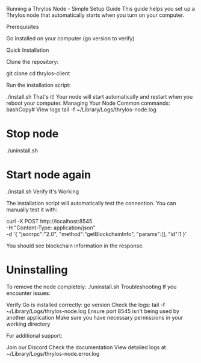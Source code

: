 Running a Thrylos Node - Simple Setup Guide
This guide helps you set up a Thrylos node that automatically starts when you turn on your computer.

Prerequisites

Go installed on your computer (go version to verify)

Quick Installation

Clone the repository:

git clone <repository-url>
cd thrylos-client

Run the installation script:

./install.sh
That's it! Your node will start automatically and restart when you reboot your computer.
Managing Your Node
Common commands:
bashCopy# View logs
tail -f ~/Library/Logs/thrylos-node.log

# Stop node
./uninstall.sh

# Start node again
./install.sh
Verify It's Working

The installation script will automatically test the connection. You can manually test it with:

curl -X POST http://localhost:8545 \
-H "Content-Type: application/json" \
-d '{
    "jsonrpc":"2.0",
    "method":"getBlockchainInfo",
    "params":[],
    "id":1
}'

You should see blockchain information in the response.

# Uninstalling
To remove the node completely:
./uninstall.sh
Troubleshooting
If you encounter issues:

Verify Go is installed correctly: go version
Check the logs: tail -f ~/Library/Logs/thrylos-node.log
Ensure port 8545 isn't being used by another application
Make sure you have necessary permissions in your working directory

For additional support:

Join our Discord
Check the documentation
View detailed logs at ~/Library/Logs/thrylos-node.error.log